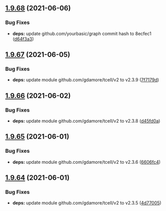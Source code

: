 ## [1.9.68](https://github.com/dds/aoc2020/compare/v1.9.67...v1.9.68) (2021-06-06)


### Bug Fixes

* **deps:** update github.com/yourbasic/graph commit hash to 8ecfec1 ([d64f3a3](https://github.com/dds/aoc2020/commit/d64f3a3bc33185322a59d81728a91ceba7d64ac1))



## [1.9.67](https://github.com/dds/aoc2020/compare/v1.9.66...v1.9.67) (2021-06-05)


### Bug Fixes

* **deps:** update module github.com/gdamore/tcell/v2 to v2.3.9 ([7f7179d](https://github.com/dds/aoc2020/commit/7f7179d43db7e6f8c4260b527e7a3392bc570d32))



## [1.9.66](https://github.com/dds/aoc2020/compare/v1.9.65...v1.9.66) (2021-06-02)


### Bug Fixes

* **deps:** update module github.com/gdamore/tcell/v2 to v2.3.8 ([d45fd0a](https://github.com/dds/aoc2020/commit/d45fd0a47efa88562370af4cd731804cc8e84011))



## [1.9.65](https://github.com/dds/aoc2020/compare/v1.9.64...v1.9.65) (2021-06-01)


### Bug Fixes

* **deps:** update module github.com/gdamore/tcell/v2 to v2.3.6 ([6606fc4](https://github.com/dds/aoc2020/commit/6606fc4f673e54591ff02455b5a1bce04365830b))



## [1.9.64](https://github.com/dds/aoc2020/compare/v1.9.63...v1.9.64) (2021-06-01)


### Bug Fixes

* **deps:** update module github.com/gdamore/tcell/v2 to v2.3.5 ([4d77005](https://github.com/dds/aoc2020/commit/4d770054b0eaba85b03d17c9021b906f2d3f5d9d))



